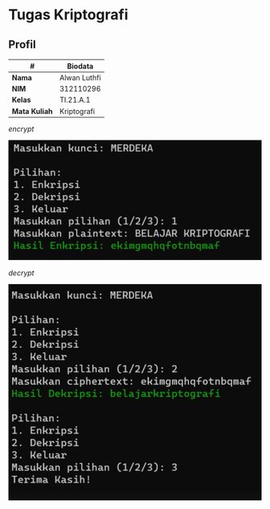 # Tugas Kriptografi
## Profil
| #               | Biodata                      |
| --------------- | ---------------------------- |
| **Nama**        | Alwan Luthfi                 |
| **NIM**         | 312110296                    |
| **Kelas**       | TI.21.A.1                    |
| **Mata Kuliah** | Kriptografi                  |

*encrypt*

![img](img/1.png)

*decrypt*

![img](img/2.png)
